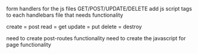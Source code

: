 form handlers for the js files GET/POST/UPDATE/DELETE 
add js script tags to each handlebars file that needs functionality

create = post
read = get
update = put
delete = destroy

<!-- setup of index for models
user model
comment model each comment belongs to user 
post model - each post belongs to user has many comments  -->

need to create post-routes functionality 
need to create the javascript for page functionality


